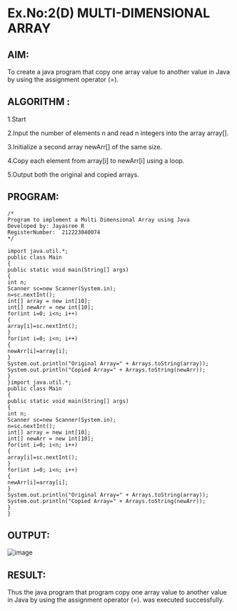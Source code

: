 # Ex.No:2(D) MULTI-DIMENSIONAL ARRAY

## AIM:
To create a java program that copy one array value to another value in Java by using the assignment operator (=).

## ALGORITHM :
1.Start

2.Input the number of elements n and read n integers into the array array[].

3.Initialize a second array newArr[] of the same size.

4.Copy each element from array[i] to newArr[i] using a loop.

5.Output both the original and copied arrays.
## PROGRAM:
 ```
/*
Program to implement a Multi Dimensional Array using Java
Developed by: Jayasree R
RegisterNumber:  212223040074
*/
```
```
import java.util.*;  
public class Main  
{  
public static void main(String[] args)   
{  
int n;  
Scanner sc=new Scanner(System.in);  
n=sc.nextInt();  
int[] array = new int[10];  
int[] newArr = new int[10]; 
for(int i=0; i<n; i++)  
{  
array[i]=sc.nextInt();  
}  
for(int i=0; i<n; i++)  
{  
newArr[i]=array[i];  
} 
System.out.println("Original Array=" + Arrays.toString(array));
System.out.println("Copied Array=" + Arrays.toString(newArr));
}
}import java.util.*;  
public class Main  
{  
public static void main(String[] args)   
{  
int n;  
Scanner sc=new Scanner(System.in);  
n=sc.nextInt();  
int[] array = new int[10];  
int[] newArr = new int[10]; 
for(int i=0; i<n; i++)  
{  
array[i]=sc.nextInt();  
}  
for(int i=0; i<n; i++)  
{  
newArr[i]=array[i];  
} 
System.out.println("Original Array=" + Arrays.toString(array));
System.out.println("Copied Array=" + Arrays.toString(newArr));
}
}
```

## OUTPUT:

![image](https://github.com/user-attachments/assets/837f2165-2ba1-4bab-940f-5252af8f523c)


## RESULT:
Thus the java program that  program copy one array value to another value in Java by using the assignment operator (=). was executed successfully.


